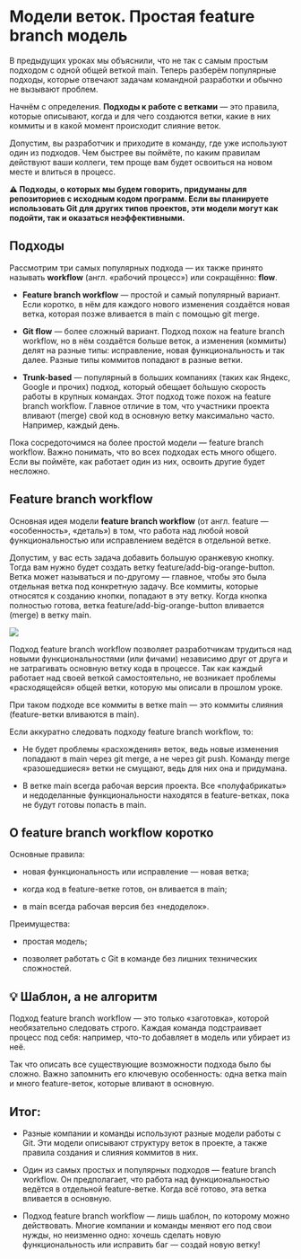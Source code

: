 # Модели веток. Простая feature branch модель

В предыдущих уроках мы объяснили, что не так с самым простым подходом с одной общей веткой main. Теперь разберём популярные подходы, которые отвечают задачам командной разработки и обычно не вызывают проблем.

Начнём с определения. **Подходы к работе с ветками** — это правила, которые описывают, когда и для чего создаются ветки, какие в них коммиты и в какой момент происходит слияние веток.

Допустим, вы разработчик и приходите в команду, где уже используют один из подходов. Чем быстрее вы поймёте, по каким правилам действуют ваши коллеги, тем проще вам будет освоиться на новом месте и влиться в процесс.

**⚠️ Подходы, о которых мы будем говорить, придуманы для репозиториев с исходным кодом программ. Если вы планируете использовать Git для других типов проектов, эти модели могут как подойти, так и оказаться неэффективными.**

## Подходы

Рассмотрим три самых популярных подхода — их также принято называть **workflow** (англ. «рабочий процесс») или сокращённо: **flow**.

* **Feature branch workflow** — простой и самый популярный вариант. Если коротко, в нём для каждого нового изменения создаётся новая ветка, которая позже вливается в main с помощью git merge.

* **Git flow** — более сложный вариант. Подход похож на feature branch workflow, но в нём создаётся больше веток, а изменения (коммиты) делят на разные типы: исправление, новая функциональность и так далее. Разные типы коммитов попадают в разные ветки.

* **Trunk-based** — популярный в больших компаниях (таких как Яндекс, Google и прочих) подход, который обещает бо́льшую скорость работы в крупных командах. Этот подход тоже похож на feature branch workflow. Главное отличие в том, что участники проекта вливают (merge) свой код в основную ветку максимально часто. Например, каждый день.

Пока сосредоточимся на более простой модели — feature branch workflow. Важно понимать, что во всех подходах есть много общего. Если вы поймёте, как работает один из них, освоить другие будет несложно.

## Feature branch workflow

Основная идея модели **feature branch workflow** (от англ. feature — «особенность», «деталь») в том, что работа над любой новой функциональностью или исправлением ведётся в отдельной ветке.

Допустим, у вас есть задача добавить большую оранжевую кнопку. Тогда вам нужно будет создать ветку feature/add-big-orange-button. Ветка может называться и по-другому — главное, чтобы это была отдельная ветка под конкретную задачу. Все коммиты, которые относятся к созданию кнопки, попадают в эту ветку. Когда кнопка полностью готова, ветка feature/add-big-orange-button вливается (merge) в ветку main.

![](https://pictures.s3.yandex.net/resources/M4_T2_01203_1689598406.png)

Подход feature branch workflow позволяет разработчикам трудиться над новыми функциональностями (или фичами) независимо друг от друга и не затрагивать основную ветку кода в процессе. Так как каждый работает над своей веткой самостоятельно, не возникает проблемы «расходящейся» общей ветки, которую мы описали в прошлом уроке.

При таком подходе все коммиты в ветке main — это коммиты слияния (feature-ветки вливаются в main).

Если аккуратно следовать подходу feature branch workflow, то:

* Не будет проблемы «расхождения» веток, ведь новые изменения попадают в main через git merge, а не через git push. Команду merge «разошедшиеся» ветки не смущают, ведь для них она и придумана.

* В ветке main всегда рабочая версия проекта. Все «полуфабрикаты» и недоделанные функциональности находятся в feature-ветках, пока не будут готовы попасть в main.

## О feature branch workflow коротко

Основные правила:

* новая функциональность или исправление — новая ветка;

* когда код в feature-ветке готов, он вливается в main;

* в main всегда рабочая версия без «недоделок».

Преимущества:

* простая модель;

* позволяет работать с Git в команде без лишних технических сложностей.

## 💡 Шаблон, а не алгоритм

Подход feature branch workflow — это только «заготовка», которой необязательно следовать строго. Каждая команда подстраивает процесс под себя: например, что-то добавляет в модель или убирает из неё.

Так что описать все существующие возможности подхода было бы сложно. Важно запомнить его ключевую особенность: одна ветка main и много feature-веток, которые вливают в основную.

## Итог:

* Разные компании и команды используют разные модели работы с Git. Эти модели описывают структуру веток в проекте, а также правила создания и слияния коммитов в них.

* Один из самых простых и популярных подходов — feature branch workflow. Он предполагает, что работа над функциональностью ведётся в отдельной feature-ветке. Когда всё готово, эта ветка вливается в основную.

* Подход feature branch workflow — лишь шаблон, по которому можно действовать. Многие компании и команды меняют его под свои нужды, но неизменно одно: хочешь сделать новую функциональность или исправить баг — создай новую ветку!

